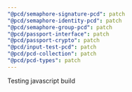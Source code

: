 ```yaml
---
"@pcd/semaphore-signature-pcd": patch
"@pcd/semaphore-identity-pcd": patch
"@pcd/semaphore-group-pcd": patch
"@pcd/passport-interface": patch
"@pcd/passport-crypto": patch
"@pcd/input-test-pcd": patch
"@pcd/pcd-collection": patch
"@pcd/pcd-types": patch
---
```


Testing javascript build
